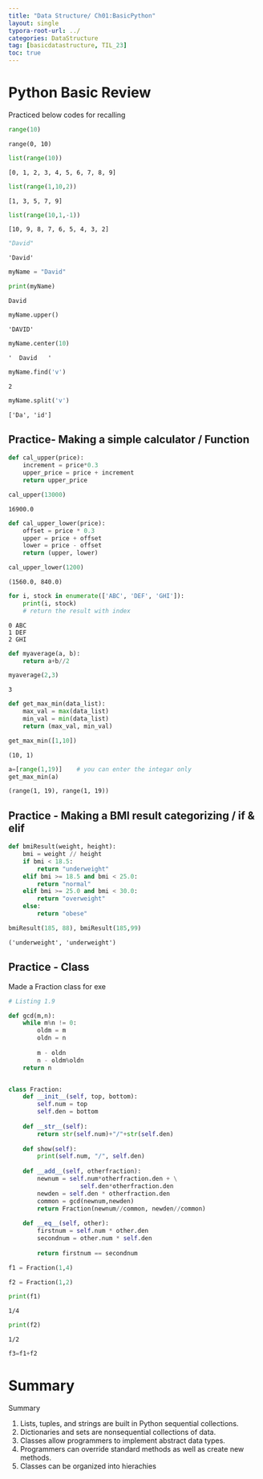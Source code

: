 ```yaml
---
title: "Data Structure/ Ch01:BasicPython"
layout: single
typora-root-url: ../
categories: DataStructure
tag: [basicdatastructure, TIL_23]
toc: true
---
```




# Python Basic Review

Practiced below codes for recalling



```python
range(10)
```


    range(0, 10)


```python
list(range(10))
```


    [0, 1, 2, 3, 4, 5, 6, 7, 8, 9]


```python
list(range(1,10,2))
```


    [1, 3, 5, 7, 9]


```python
list(range(10,1,-1))
```


    [10, 9, 8, 7, 6, 5, 4, 3, 2]


```python
"David"
```


    'David'


```python
myName = "David"
```


```python
print(myName)
```

    David

```python
myName.upper()
```


    'DAVID'


```python
myName.center(10)
```


    '  David   '


```python
myName.find('v')
```


    2


```python
myName.split('v')
```


    ['Da', 'id']





##  Practice- Making a simple calculator / Function


```python
def cal_upper(price):
    increment = price*0.3
    upper_price = price + increment
    return upper_price
```


```python
cal_upper(13000)
```


    16900.0




```python
def cal_upper_lower(price):
    offset = price * 0.3
    upper = price + offset
    lower = price - offset
    return (upper, lower)
```


```python
cal_upper_lower(1200)
```


    (1560.0, 840.0)




```python
for i, stock in enumerate(['ABC', 'DEF', 'GHI']):
    print(i, stock)
    # return the result with index
```

    0 ABC
    1 DEF
    2 GHI



```python
def myaverage(a, b):
    return a+b//2

myaverage(2,3)
```


    3


```python
def get_max_min(data_list):
    max_val = max(data_list)
    min_val = min(data_list)
    return (max_val, min_val)
```


```python
get_max_min([1,10])

```


    (10, 1)


```python
a=[range(1,19)]    # you can enter the integar only
get_max_min(a)
```


    (range(1, 19), range(1, 19))





## Practice - Making a BMI result categorizing / if & elif


```python
def bmiResult(weight, height):
    bmi = weight // height
    if bmi < 18.5:
        return "underweight"
    elif bmi >= 18.5 and bmi < 25.0:
        return "normal"
    elif bmi >= 25.0 and bmi < 30.0:
        return "overweight"
    else:
        return "obese"
```


```python
bmiResult(185, 88), bmiResult(185,99)
```


    ('underweight', 'underweight')



## Practice - Class 

Made a Fraction class for exe


```python
# Listing 1.9

def gcd(m,n):
    while m%n != 0:
        oldm = m
        oldn = n
        
        m - oldn
        n - oldm%oldn
    return n


class Fraction:
    def __init__(self, top, bottom):
        self.num = top
        self.den = bottom
        
    def __str__(self):
        return str(self.num)+"/"+str(self.den)
    
    def show(self):
        print(self.num, "/", self.den)
        
    def __add__(self, otherfraction):
        newnum = self.num*otherfraction.den + \
                    self.den*otherfraction.den
        newden = self.den * otherfraction.den
        common = gcd(newnum,newden)
        return Fraction(newnum//common, newden//common)
    
    def __eq__(self, other): 
        firstnum = self.num * other.den
        secondnum = other.num * self.den
        
        return firstnum == secondnum
```


```python
f1 = Fraction(1,4)
```


```python
f2 = Fraction(1,2)
```


```python
print(f1)
```

    1/4

```python
print(f2)
```

    1/2

```python
f3=f1+f2
```



# Summary

Summary
1. Lists, tuples, and strings are built in Python sequential collections.
2. Dictionaries and sets are nonsequential collections of data.
3. Classes allow programmers to implement abstract data types.
4. Programmers can override standard methods as well as create new methods.
5. Classes can be organized into hierachies

